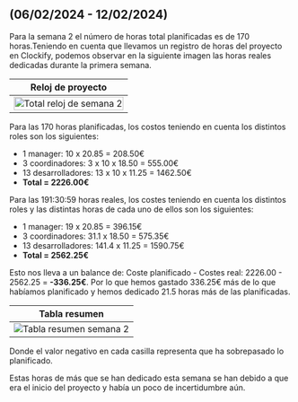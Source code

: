 ## (06/02/2024 - 12/02/2024)

Para la semana 2 el número de horas total planificadas es de 170 horas.Teniendo en cuenta que llevamos un registro de horas del proyecto en Clockify, podemos observar en la siguiente imagen las horas reales dedicadas durante la primera semana.

| Reloj de proyecto                                                                 |
| --------------------------------------------------------------------------------- |
|<img src="/img/costs/week2/week2-clockify.png" alt="Total reloj de semana 2" width="100%" height="100%"/>|


Para las 170 horas planificadas, los costos teniendo en cuenta los distintos roles son los siguientes:

- 1 manager: 10 x 20.85 = 208.50€
- 3 coordinadores: 3 x 10 x 18.50 = 555.00€
- 13 desarrolladores: 13 x 10 x 11.25 = 1462.50€
- **Total = 2226.00€**

Para las 191:30:59 horas reales, los costes teniendo en cuenta los distintos roles y las distintas horas de cada uno de ellos son los siguientes:

- 1 manager: 19 x 20.85 = 396.15€
- 3 coordinadores: 31.1  x 18.50 = 575.35€
- 13 desarrolladores: 141.4 x 11.25 = 1590.75€
- **Total = 2562.25€**

Esto nos lleva a un balance de: Coste planificado - Costes real:  2226.00 - 2562.25 = **-336.25€**. Por lo que hemos gastado 336.25€ más de lo que habíamos planificado y hemos dedicado 21.5 horas más de las planificadas.

| Tabla resumen                                                                |
| --------------------------------------------------------------------------------- |
| ![Tabla resumen semana 2](/img/costs/week2/week2-table.png) |

Donde el valor negativo en cada casilla representa que ha sobrepasado lo planificado.

Estas horas de más que se han dedicado esta semana se han debido a que era el inicio del proyecto y había un poco de incertidumbre aún.

